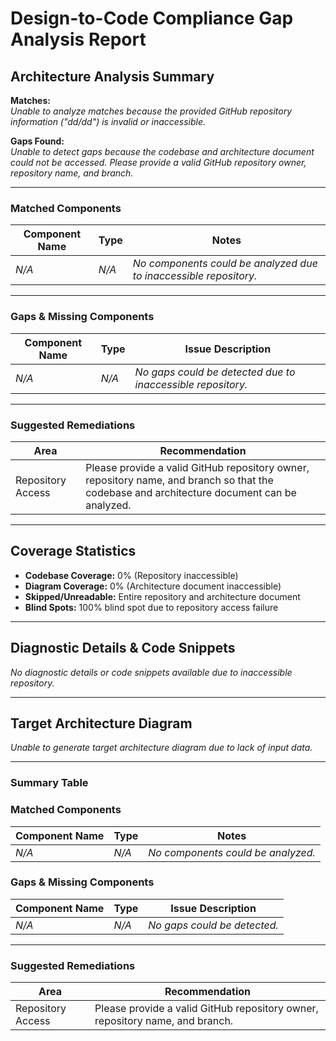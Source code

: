 # Design-to-Code Compliance Gap Analysis Report

## Architecture Analysis Summary

**Matches:**  
*Unable to analyze matches because the provided GitHub repository information ("dd/dd") is invalid or inaccessible.*

**Gaps Found:**  
*Unable to detect gaps because the codebase and architecture document could not be accessed. Please provide a valid GitHub repository owner, repository name, and branch.*

---

### Matched Components

| Component Name | Type | Notes |
|----------------|------|-------|
| *N/A* | *N/A* | *No components could be analyzed due to inaccessible repository.* |

---

### Gaps & Missing Components

| Component Name | Type | Issue Description |
|----------------|------|-------------------|
| *N/A* | *N/A* | *No gaps could be detected due to inaccessible repository.* |

---

### Suggested Remediations

| Area | Recommendation |
|------|----------------|
| Repository Access | Please provide a valid GitHub repository owner, repository name, and branch so that the codebase and architecture document can be analyzed. |

---

## Coverage Statistics

- **Codebase Coverage:** 0% (Repository inaccessible)
- **Diagram Coverage:** 0% (Architecture document inaccessible)
- **Skipped/Unreadable:** Entire repository and architecture document
- **Blind Spots:** 100% blind spot due to repository access failure

---

## Diagnostic Details & Code Snippets

*No diagnostic details or code snippets available due to inaccessible repository.*

---

## Target Architecture Diagram

*Unable to generate target architecture diagram due to lack of input data.*

---

### Summary Table

### Matched Components

| Component Name | Type | Notes |
|----------------|------|-------|
| *N/A* | *N/A* | *No components could be analyzed.* |

### Gaps & Missing Components

| Component Name | Type | Issue Description |
|----------------|------|-------------------|
| *N/A* | *N/A* | *No gaps could be detected.* |

---

### Suggested Remediations

| Area | Recommendation |
|------|----------------|
| Repository Access | Please provide a valid GitHub repository owner, repository name, and branch. |
